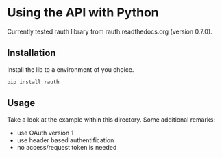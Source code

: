 Using the API with Python
=========================

Currently tested rauth library from rauth.readthedocs.org (version 0.7.0).

Installation
------------

Install the lib to a environment of you choice.

`pip install rauth`

Usage
-----
Take a look at the example within this directory. Some additional remarks:

* use OAuth version 1
* use header based authentification
* no access/request token is needed
